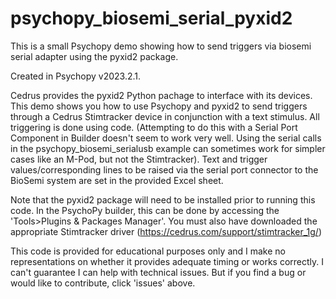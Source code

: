 # psychopy_biosemi_serial_pyxid2

This is a small Psychopy demo showing how to send triggers via biosemi serial adapter using the pyxid2 package.
 
Created in Psychopy v2023.2.1. 

Cedrus provides the pyxid2 Python pachage to interface with its devices.
This demo shows you how to use Psychopy and pyxid2 to send triggers
through a Cedrus Stimtracker device in conjunction with a text stimulus.
All triggering is done using code. (Attempting to do this with a Serial
Port Component in Builder doesn't seem to work very well. Using the
serial calls in the psychopy_biosemi_serialusb example can sometimes
work for simpler cases like an M-Pod, but not the Stimtracker). Text and
trigger values/corresponding lines to be raised via the serial port
connector to the BioSemi system are set in the provided Excel sheet. 

Note that the pyxid2 package will need to be installed prior to running
this code. In the PsychoPy builder, this can be done by accessing the
'Tools>Plugins & Packages Manager'. You must also have downloaded the
appropriate Stimtracker driver
(https://cedrus.com/support/stimtracker_1g/)

This code is provided for educational purposes only and I make no
representations on whether it provides adequate timing or works
correctly. I can't guarantee I can help with technical issues. But if
you find a bug or would like to contribute, click 'issues' above.
